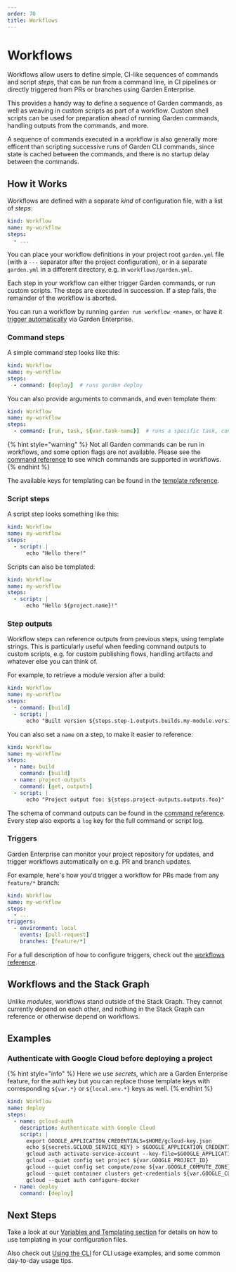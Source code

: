 ```yaml
---
order: 70
title: Workflows
---
```


# Workflows

Workflows allow users to define simple, CI-like sequences of commands and script _steps_, that can be run from a command line, in CI pipelines or directly triggered from PRs or branches using Garden Enterprise.

This provides a handy way to define a sequence of Garden commands, as well as weaving in custom scripts as part of a workflow. Custom shell scripts can be used for preparation ahead of running Garden commands, handling outputs from the commands, and more.

A sequence of commands executed in a workflow is also generally more efficent than scripting successive runs of Garden CLI commands, since state is cached between the commands, and there is no startup delay between the commands.

## How it Works

Workflows are defined with a separate _kind_ of configuration file, with a list of _steps_:

```yaml
kind: Workflow
name: my-workflow
steps:
  - ...
```

You can place your workflow definitions in your project root `garden.yml` file (with a `---` separator after the project configuration), or in a separate `garden.yml` in a different directory, e.g. in `workflows/garden.yml`.

Each step in your workflow can either trigger Garden commands, or run custom scripts. The steps are executed in succession. If a step fails, the remainder of the workflow is aborted.

You can run a workflow by running `garden run workflow <name>`, or have it [trigger automatically](#triggers) via Garden Enterprise.

### Command steps

A simple command step looks like this:

```yaml
kind: Workflow
name: my-workflow
steps:
  - command: [deploy]  # runs garden deploy
```

You can also provide arguments to commands, and even template them:

```yaml
kind: Workflow
name: my-workflow
steps:
  - command: [run, task, ${var.task-name}]  # runs a specific task, configured by the `task-name` variable
```

{% hint style="warning" %}
Not all Garden commands can be run in workflows, and some option flags are not available. Please see the [command reference](../reference/commands.md) to see which commands are supported in workflows.
{% endhint %}

The available keys for templating can be found in the [template reference](../reference/template-strings.md#workflow-configuration-context).

### Script steps

A script step looks something like this:

```yaml
kind: Workflow
name: my-workflow
steps:
  - script: |
      echo "Hello there!"
```

Scripts can also be templated:

```yaml
kind: Workflow
name: my-workflow
steps:
  - script: |
      echo "Hello ${project.name}!"
```

### Step outputs

Workflow steps can reference outputs from previous steps, using template strings. This is particularly useful when feeding command outputs to custom scripts, e.g. for custom publishing flows, handling artifacts and whatever else you can think of.

For example, to retrieve a module version after a build:

```yaml
kind: Workflow
name: my-workflow
steps:
  - command: [build]
  - script: |
      echo "Built version ${steps.step-1.outputs.builds.my-module.version}"
```

You can also set a `name` on a step, to make it easier to reference:

```yaml
kind: Workflow
name: my-workflow
steps:
  - name: build
    command: [build]
  - name: project-outputs
    command: [get, outputs]
  - script: |
      echo "Project output foo: ${steps.project-outputs.outputs.foo}"
```

The schema of command outputs can be found in the [command reference](../reference/commands.md). Every step also exports a `log` key for the full command or script log.

### Triggers

Garden Enterprise can monitor your project repository for updates, and trigger workflows automatically on e.g. PR and branch updates.

For example, here's how you'd trigger a workflow for PRs made from any `feature/*` branch:

```yaml
kind: Workflow
name: my-workflow
steps:
  - ...
triggers:
  - environment: local
    events: [pull-request]
    branches: [feature/*]
```

For a full description of how to configure triggers, check out the [workflows reference](../reference/config.md#triggers).

## Workflows and the Stack Graph

Unlike _modules_, workflows stand outside of the Stack Graph. They cannot currently depend on each other, and nothing in the Stack Graph can reference or otherwise depend on workflows.

## Examples

### Authenticate with Google Cloud before deploying a project

{% hint style="info" %}
Here we use _secrets_, which are a Garden Enterprise feature, for the auth key but you can replace those template keys with corresponding `${var.*}` or `${local.env.*}` keys as well.
{% endhint %}

```yaml
kind: Workflow
name: deploy
steps:
  - name: gcloud-auth
    description: Authenticate with Google Cloud
    script: |
      export GOOGLE_APPLICATION_CREDENTIALS=$HOME/gcloud-key.json
      echo ${secrets.GCLOUD_SERVICE_KEY} > $GOOGLE_APPLICATION_CREDENTIALS
      gcloud auth activate-service-account --key-file=$GOOGLE_APPLICATION_CREDENTIALS
      gcloud --quiet config set project ${var.GOOGLE_PROJECT_ID}
      gcloud --quiet config set compute/zone ${var.GOOGLE_COMPUTE_ZONE}
      gcloud --quiet container clusters get-credentials ${var.GOOGLE_CLUSTER_ID} --zone ${var.GOOGLE_COMPUTE_ZONE}
      gcloud --quiet auth configure-docker
  - name: deploy
    command: [deploy]
```

## Next Steps

Take a look at our [Variables and Templating section](./variables-and-templating.md) for details on how to use templating in your configuration files.

Also check out [Using the CLI](./using-the-cli.md) for CLI usage examples, and some common day-to-day usage tips.
